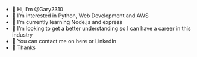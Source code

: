 - 👋 Hi, I’m @Gary2310
- 👀 I’m interested in Python, Web Development and AWS
- 🌱 I’m currently learning Node.js and express
- 💞️ I’m looking to get a better understanding so I can have a career in this industry
- 🤳 You can contact me on here or LinkedIn
- 🍕 Thanks

<!---
Gary2310/Gary2310 is a ✨ special ✨ repository because its `README.md` (this file) appears on your GitHub profile.
You can click the Preview link to take a look at your changes.
--->
